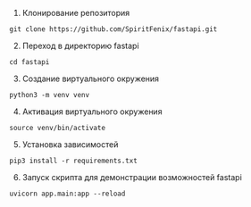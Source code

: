 1. Клонирование репозитория 

```git clone https://github.com/SpiritFenix/fastapi.git```

2. Переход в директорию fastapi

```cd fastapi```

3. Создание виртуального окружения

```python3 -m venv venv```

4. Активация виртуального окружения

```source venv/bin/activate```

5. Установка зависимостей

```pip3 install -r requirements.txt```

6. Запуск скрипта для демонстрации возможностей fastapi

```uvicorn app.main:app --reload```